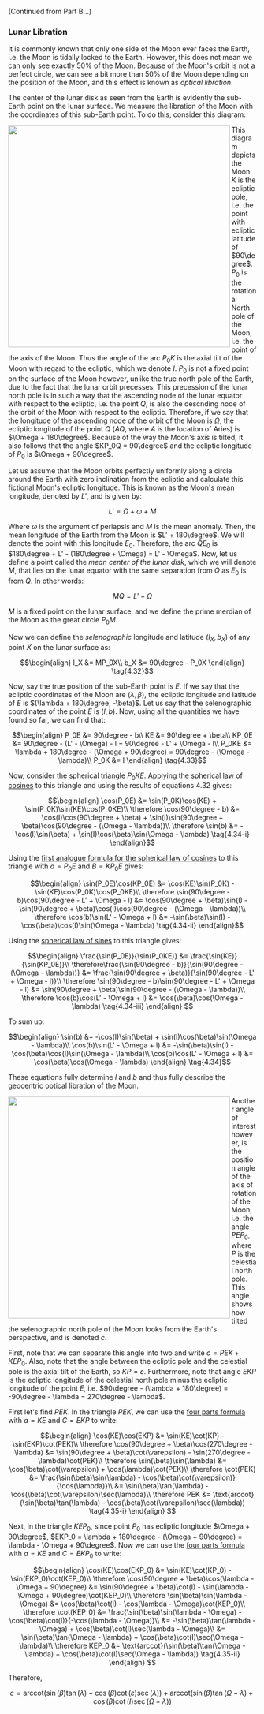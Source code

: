 (Continued from Part B...)

### Lunar Libration
It is commonly known that only one side of the Moon ever faces the Earth, i.e. the Moon is tidally locked to the Earth. However, this does not mean we can only see exactly $50$% of the Moon. Because of the Moon's orbit is not a perfect circle, we can see a bit more than $50$% of the Moon depending on the position of the Moon, and this effect is known as *optical libration*.

The center of the lunar disk as seen from the Earth is evidently the sub-Earth point on the lunar surface. We measure the libration of the Moon with the coordinates of this sub-Earth point. To do this, consider this diagram:

<img align="left" src="https://github.com/CitruzSquared/essays/assets/23460281/8d98a4a1-4c9c-4026-8afc-e384801c62bb" width="450"/> This diagram depicts the Moon. $K$ is the ecliptic pole, i.e. the point with ecliptic latitude of $90\degree$. $P_0$ is the rotational North pole of the Moon, i.e. the point of the axis of the Moon. Thus the angle of the arc $P_0K$ is the axial tilt of the Moon with regard to the ecliptic, which we denote $I$. $P_0$ is not a fixed point on the surface of the Moon however, unlike the true north pole of the Earth, due to the fact that the lunar orbit precesses. This precession of the lunar north pole is in such a way that the ascending node of the lunar equator with respect to the ecliptic, i.e. the point $Q$, is also the descnding node of the orbit of the  Moon with respect to the ecliptic. Therefore, if we say that the longitude of the ascending node of the orbit of the Moon is $\Omega$, the ecliptic longitude of the point $Q$ ($AQ$, where $A$ is the location of Aries) is $\Omega + 180\degree$. Because of the way the Moon's axis is tilted, it also follows that the angle $KP_0Q = 90\degree$ and the ecliptic longitude of $P_0$ is $\Omega + 90\degree$.

Let us assume that the Moon orbits perfectly uniformly along a circle around the Earth with zero inclination from the ecliptic and calculate this fictional Moon's ecliptic longitude. This is known as the Moon's mean longitude, denoted by $L'$, and is given by:
```math
L' = \Omega + \omega + M \tag{4.30}
```
Where $\omega$ is the argument of periapsis and $M$ is the mean anomaly. Then, the mean longitude of the Earth from the Moon is $L' + 180\degree$. We will denote the point with this longitude $E_0$. Therefore, the arc $QE_0$ is $180\degree + L' - (180\degree + \Omega) = L' - \Omega$. Now, let us define a point called the *mean center of the lunar disk*, which we will denote $M$, that lies on the lunar equator with the same separation from $Q$ as $E_0$ is from $Q$. In other words:
```math
MQ = L' - \Omega \tag{4.31}
```
$M$ is a fixed point on the lunar surface, and we define the prime merdian of the Moon as the great circle $P_0M$.

Now we can define the *selenographic* longitude and latitude $(l_X, b_X)$ of any point $X$ on the lunar surface as:
```math
\begin{align}
l_X &= MP_0X\\
b_X &= 90\degree - P_0X
\end{align} \tag{4.32}
```
Now, say the true position of the sub-Earth point is $E$. If we say that the ecliptic coordinates of the Moon are $(\lambda, \beta)$, the ecliptic longitude and latitude of $E$ is $(\lambda + 180\degree, -\beta)$. Let us say that the selenographic coordinates of the point $E$ is $(l, b)$. Now, using all the quantities we have found so far, we can find that:
```math
\begin{align}
P_0E &= 90\degree - b\\
KE &= 90\degree + \beta\\
KP_0E &= 90\degree - (L' - \Omega) - l = 90\degree - L' + \Omega - l\\
P_0KE &= \lambda + 180\degree - (\Omega + 90\degree) = 90\degree - (\Omega - \lambda)\\
P_0K &= I
\end{align} \tag{4.33}
```
Now, consider the spherical triangle $P_0KE$. Applying the [spherical law of cosines](https://en.wikipedia.org/wiki/Spherical_law_of_cosines) to this triangle and using the results of equations $4.32$ gives:
```math
\begin{align}
\cos(P_0E) &= \sin(P_0K)\cos(KE) + \sin(P_0K)\sin(KE)\cos(P_0KE)\\
\therefore \cos(90\degree - b) &= \cos(I)\cos(90\degree + \beta) + \sin(I)\sin(90\degree + \beta)\cos(90\degree - (\Omega - \lambda))\\
\therefore \sin(b) &= -\cos(I)\sin(\beta) + \sin(I)\cos(\beta)\sin(\Omega - \lambda) \tag{4.34-i}
\end{align}
```
Using the [first analogue formula for the spherical law of cosines](https://proofwiki.org/wiki/Analogue_Formula_for_Spherical_Law_of_Cosines) to this triangle with $a = P_0E$ and $B = KP_0E$ gives:
```math
\begin{align}
\sin(P_0E)\cos(KP_0E) &= \cos(KE)\sin(P_0K) - \sin(KE)\cos(P_0K)\cos(P_0KE)\\
\therefore \sin(90\degree - b)\cos(90\degree - L' + \Omega - l) &= \cos(90\degree + \beta)\sin(I) - \sin(90\degree + \beta)\cos(I)\cos(90\degree - (\Omega - \lambda))\\
\therefore \cos(b)\sin(L' - \Omega + l) &= -\sin(\beta)\sin(I) - \cos(\beta)\cos(I)\sin(\Omega - \lambda)  \tag{4.34-ii}
\end{align}
```
Using the [spherical law of sines](https://proofwiki.org/wiki/Spherical_Law_of_Sines) to this triangle gives:
```math
\begin{align}
\frac{\sin(P_0E)}{\sin(P_0KE)} &= \frac{\sin(KE)}{\sin(KP_0E)}\\
\therefore\frac{\sin(90\degree - b)}{\sin(90\degree - (\Omega - \lambda))} &= \frac{\sin(90\degree + \beta)}{\sin(90\degree - L' + \Omega - l)}\\
\therefore \sin(90\degree - b)\sin(90\degree - L' + \Omega - l) &= \sin(90\degree + \beta)\sin(90\degree - (\Omega - \lambda))\\
\therefore \cos(b)\cos(L' - \Omega + l) &= \cos(\beta)\cos(\Omega - \lambda) \tag{4.34-iii}
\end{align} 
```
To sum up:
```math
\begin{align}
\sin(b) &= -\cos(I)\sin(\beta) + \sin(I)\cos(\beta)\sin(\Omega - \lambda)\\
\cos(b)\sin(L' - \Omega + l) &= -\sin(\beta)\sin(I) - \cos(\beta)\cos(I)\sin(\Omega - \lambda)\\
\cos(b)\cos(L' - \Omega + l) &= \cos(\beta)\cos(\Omega - \lambda)
\end{align} \tag{4.34}
```
These equations fully determine $l$ and $b$ and thus fully describe the geocentric optical libration of the Moon.

<img align="left" src="https://github.com/CitruzSquared/essays/assets/23460281/06f33473-be13-4289-a60b-0dfe00e8ce70" width="450"/> Another angle of interest however, is the position angle of the axis of rotation of the Moon, i.e. the angle $PEP_0$, where $P$ is the celestial north pole. This angle shows how tilted the selenographic north pole of the Moon looks from the Earth's perspective, and is denoted $c$.

First, note that we can separate this angle into two and write $c = PEK + KEP_0$. Also, note that the angle between the ecliptic pole and the celestial pole is the axial tilt of the Earth, so $KP = \varepsilon$. Furthermore, note that angle $EKP$ is the ecliptic longitude of the celestial north pole minus the ecliptic longitude of the point $E$, i.e. $90\degree - (\lambda + 180\degree) = -90\degree - \lambda = 270\degree - \lambda$.

First let's find $PEK$. In the triangle $PEK$, we can use the [four parts formula](https://proofwiki.org/wiki/Four-Parts_Formula) with $a = KE$ and $C = EKP$ to write:

```math
\begin{align}
\cos(KE)\cos(EKP) &= \sin(KE)\cot(KP) - \sin(EKP)\cot(PEK)\\
\therefore \cos(90\degree + \beta)\cos(270\degree - \lambda) &= \sin(90\degree + \beta)\cot(\varepsilon) - \sin(270\degree - \lambda)\cot(PEK)\\
\therefore \sin(\beta)\sin(\lambda) &= \cos(\beta)\cot(\varepsilon) + \cos(\lambda)\cot(PEK)\\
\therefore \cot(PEK) &= \frac{\sin(\beta)\sin(\lambda) - \cos(\beta)\cot(\varepsilon)}{\cos(\lambda)}\\
&= \sin(\beta)\tan(\lambda) - \cos(\beta)\cot(\varepsilon)\sec(\lambda)\\
\therefore PEK &= \text{arccot}(\sin(\beta)\tan(\lambda) - \cos(\beta)\cot(\varepsilon)\sec(\lambda)) \tag{4.35-i}
\end{align} 
```
Next, in the triangle $KEP_0$, since point $P_0$ has ecliptic longitude $\Omega + 90\degree$, $EKP_0 = \lambda + 180\degree - (\Omega + 90\degree) = \lambda - \Omega + 90\degree$. Now we can use the [four parts formula](https://proofwiki.org/wiki/Four-Parts_Formula) with $a = KE$ and $C = EKP_0$ to write:
```math
\begin{align}
\cos(KE)\cos(EKP_0) &= \sin(KE)\cot(KP_0) - \sin(EKP_0)\cot(KEP_0)\\
\therefore \cos(90\degree + \beta)\cos(\lambda - \Omega + 90\degree) &= \sin(90\degree + \beta)\cot(I) - \sin(\lambda - \Omega + 90\degree)\cot(KEP_0)\\
\therefore \sin(\beta)\sin(\lambda - \Omega) &= \cos(\beta)\cot(I) - \cos(\lambda - \Omega)\cot(KEP_0)\\
\therefore \cot(KEP_0) &= \frac{\sin(\beta)\sin(\lambda - \Omega) - \cos(\beta)\cot(I)}{-\cos(\lambda - \Omega)}\\
&= -\sin(\beta)\tan(\lambda - \Omega) + \cos(\beta)\cot(I)\sec(\lambda - \Omega)\\
&= \sin(\beta)\tan(\Omega - \lambda) + \cos(\beta)\cot(I)\sec(\Omega - \lambda)\\
\therefore KEP_0 &= \text{arccot}(\sin(\beta)\tan(\Omega - \lambda) + \cos(\beta)\cot(I)\sec(\Omega - \lambda)) \tag{4.35-ii}
\end{align} 
```
Therefore,
```math
c = \text{arccot}(\sin(\beta)\tan(\lambda) - \cos(\beta)\cot(\varepsilon)\sec(\lambda)) + \text{arccot}(\sin(\beta)\tan(\Omega - \lambda) + \cos(\beta)\cot(I)\sec(\Omega - \lambda)) \tag{4.36}
```
